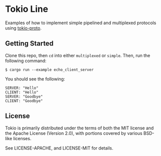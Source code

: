 # Tokio Line

Examples of how to implement simple pipelined and multiplexed protocols using
[tokio-proto](https://github.com/tokio-rs/tokio-proto).

## Getting Started

Clone this repo, then `cd` into either `multiplexed` or `simple`. Then, run the
following command:

```
$ cargo run --example echo_client_server
```

You should see the following:

```
SERVER: "Hello"
CLIENT: "Hello"
SERVER: "Goodbye"
CLIENT: "Goodbye"
```

## License

Tokio is primarily distributed under the terms of both the MIT license
and the Apache License (Version 2.0), with portions covered by various
BSD-like licenses.

See LICENSE-APACHE, and LICENSE-MIT for details.
